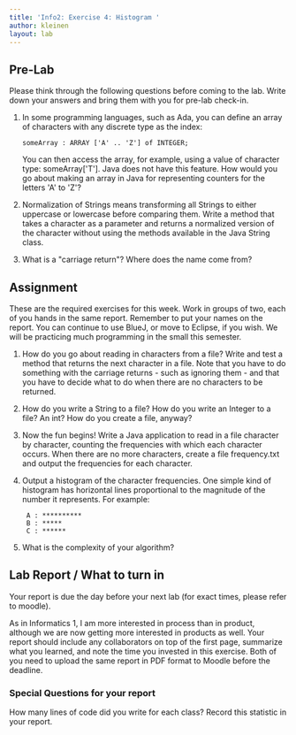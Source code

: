 ```yaml
---
title: 'Info2: Exercise 4: Histogram '
author: kleinen
layout: lab
---
```

## Pre-Lab
Please think through the following questions before coming to the lab. Write down your answers and bring them with you for pre-lab check-in.

1.  In some programming languages, such as Ada, you can
    define an array of characters with any discrete type as the index:

        someArray : ARRAY ['A' .. 'Z'] of INTEGER;
    You can then access the array, for example, using a value of character type: someArray['T']. Java does not have this feature. How would you go about making an array in Java for representing counters for the letters 'A' to 'Z'?

2. Normalization of Strings means transforming all Strings to either uppercase or lowercase before comparing them. Write a method that takes a character as a parameter and returns a normalized version of the character without using the methods available in the Java String class.
3. What is a "carriage return"? Where does the name come from?

## Assignment

These are the required exercises for this week. Work in groups of two, each of you hands in the same report. Remember to put your names on the report. You can continue to use BlueJ, or move to Eclipse, if you wish. We will be practicing much programming in the small this semester.

1. How do you go about reading in characters from a file? Write and test a method that returns the next character in a file. Note that you have to do something with the carriage returns - such as ignoring them - and that you have to decide what to do when there are no characters to be returned.
2. How do you write a String to a file? How do you write an Integer to a file? An int? How do you create a file, anyway?
3. Now the fun begins! Write a Java application to read in a file character by character, counting the frequencies with which each character occurs. When there are no more characters, create a file frequency.txt and output the frequencies for each character.
4. Output a histogram of the character frequencies. One simple kind of histogram has horizontal lines proportional to the magnitude of the number it represents. For example:

        A : **********
        B : *****
        C : ******

5. What is the complexity of your algorithm?


## Lab Report / What to turn in

Your report is due the day before your next lab (for exact times, please refer to moodle).

As in Informatics 1, I am more interested in process than in product,
although we are now getting more interested in products as well.
Your report should include any collaborators on top of the first page,
summarize what you learned,
and note the time you invested in this exercise.
Both of you need to upload the same report in PDF format to Moodle before the
deadline.

### Special Questions for your report
How many lines of code did you write for each class? Record this statistic in your report.
